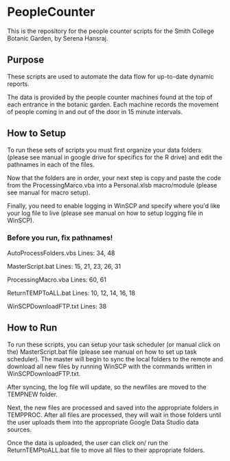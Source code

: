 # PeopleCounter
This is the repository for the people counter scripts for the Smith College Botanic Garden, by Serena Hansraj.

## Purpose
These scripts are used to automate the data flow for up-to-date dynamic reports.

The data is provided by the people counter machines found at the top of each entrance in the botanic garden. Each machine records the movement of people coming in and out of the door in 15 minute intervals. 

## How to Setup

To run these sets of scripts you must first organize your data folders (please see manual in google drive for specifics for the R drive) and edit the pathnames in each of the files. 

Now that the folders are in order, your next step is copy and paste the code from the ProcessingMarco.vba into a Personal.xlsb macro/module (please see manual for macro setup). 

Finally, you need to enable logging in WinSCP and specify where you'd like your log file to live (please see manual on how to setup logging file in WinSCP).

### Before you run, fix pathnames!

AutoProcessFolders.vbs
Lines: 34, 48

MasterScript.bat
Lines: 15, 21, 23, 26, 31

ProcessingMacro.vba
Lines: 60, 61

ReturnTEMPToALL.bat
Lines: 10, 12, 14, 16, 18

WinSCPDownloadFTP.txt
Lines: 38

## How to Run

To run these scripts, you can setup your task scheduler (or manual click on the) MasterScript.bat file (please see manual on how to set up task scheduler). The master will begin to sync the local folders to the remote and download all new files by running WinSCP with the commands written in WinSCPDownloadFTP.txt.

After syncing, the log file will update, so the newfiles are moved to the TEMPNEW folder.

Next, the new files are processed and saved into the appropriate folders in TEMPPROC. After all files are processed, they will wait in those folders until the user uploads them into the appropriate Google Data Studio data sources.

Once the data is uploaded, the user can click on/ run the ReturnTEMPtoALL.bat file to move all files to their appropriate folders.
